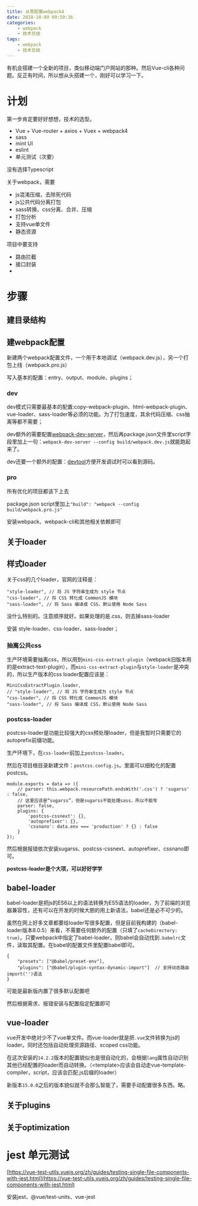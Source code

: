 ```yaml
---
title: 从零配置webpack4
date: 2018-10-09 09:59:16
categories: 
	- webpack
    - 技术总结
tags: 
    - webpack
    - 技术总结
---
```


有机会搭建一个全新的项目，类似移动端门户网站的那种。然后Vue-cli各种问题。反正有时间，所以想从头搭建一个，刚好可以学习一下。

<!-- more -->

# 计划

第一步肯定要好好想想，技术的选型。

* Vue + Vue-router + axios + Vuex + webpack4
* sass
* mint UI
* eslint
* 单元测试（次要）

没有选择Typescript

关于webpack，需要

* js混淆压缩，去除死代码
* js公共代码分离打包
* sass转换、css分离、合并、压缩
* 打包分析
* 支持vue单文件
* 静态资源

项目中要支持

* 路由拦截
* 接口封装
* 

# 步骤

## 建目录结构

## 建webpack配置

新建两个webpack配置文件，一个用于本地调试（webpack.dev.js），另一个打包上线（webpack.pro.js）

写入基本的配置：entry、output、module、plugins；

### dev

dev模式只需要最基本的配置:copy-webpack-plugin、html-webpack-plugin、vue-loader、sass-loader等必须的功能。为了打包速度，其余代码压缩、css抽离等都不需要；

dev额外的需要配置[webpack-dev-server](https://www.webpackjs.com/configuration/dev-server/)，然后再package.json文件里script字段里加上一句：`webpack-dev-server --config build/webpack.dev.js`就能跑起来了。

dev还要一个额外的配置：[devtool](https://www.webpackjs.com/configuration/devtool/)方便开发调试时可以看到源码。

### pro

所有优化的项目都该下上去

package.json script里加上`"build": "webpack --config build/webpack.pro.js"`

安装webpack、webpack-cli和其他相关依赖即可

## 关于loader

## 样式loader

关于css的几个loader，官网的注释是：

	"style-loader", // 将 JS 字符串生成为 style 节点
    "css-loader", // 将 CSS 转化成 CommonJS 模块
	"sass-loader", // 将 Sass 编译成 CSS，默认使用 Node Sass

没什么特别的。注意顺序就好。如果处理的是.css，则去掉sass-loader

安装 style-loader、css-loader、sass-loader；

### 抽离公共css

生产环境需要抽离css，所以用到`mini-css-extract-plugin`（webpack旧版本用的是extract-text-plugin），而`mini-css-extract-plugin`与`style-loader`是冲突的，所以生产版本的css loader配置应该是：

	MiniCssExtractPlugin.loader,
	// "style-loader", // 将 JS 字符串生成为 style 节点
	"css-loader", // 将 CSS 转化成 CommonJS 模块
	"sass-loader", // 将 Sass 编译成 CSS，默认使用 Node Sass


### postcss-loader

postcss-loader是功能比较强大的css预处理loader，但是我暂时只需要它的autoprefix前缀功能。

生产环境下，在`css-loader`前加上`postcss-loader`。

然后在项目根目录新建文件：`postcss.config.js`。里面可以细粒化的配置postcss。

	module.exports = data => ({
		// parser: this.webpack.resourcePath.endsWith('.css') ? 'sugarss' : false,
		// 这里应该是“sugarss”，但是sugarss不能处理sass，所以不能写
		parser: false,
		plugins: {
			'postcss-cssnext': {},
			'autoprefixer': {},
			'cssnano': data.env === 'production' ? {} : false
		}
	});

	
然后根据报错依次安装sugarss、postcss-cssnext、autoprefixer、cssnano即可。

**postcss-loader是个大项，可以好好学学**

## babel-loader

babel-loader是把js的ES6以上的语法转换为ES5语法的loader，为了前端的浏览器兼容性，还有可以在开发的时候大胆的用上新语法，babel还是必不可少的。

虽然在网上好多文章都要给loader写很多配置，但是目前我构建的（babel-loader版本8.0.5）来看，不需要任何额外的配置（只填了`cacheDirectory: true`）。只要webpack中指定了babel-loader，则babel会自动找到`.babelrc`文件，读取其配置。在babel的配置文件里配置babel即可。

```
{
	"presets": ["@babel/preset-env"],
	"plugins": ["@babel/plugin-syntax-dynamic-import"]	// 支持动态路由 import('')语法
}
```
可能是最新版内置了很多默认配置吧

然后根据需求、报错安装与配置指定配置即可

## vue-loader

vue开发中绝对少不了vue单文件。而vue-loader就是把`.vue`文件转换为js的loader。同时还包括自动处理资源路径、scoped css功能。

在这次安装的`14.2.2`版本的配置貌似也是很自动化的，会根据`lang`属性自动识别其他已经配置的loader而自动转换。（\<template\>应该会自动走vue-template-compiler，script，应该会匹配.js后缀的loader）

新版本`15.0.0`之后的版本貌似就不会那么智能了，需要手动配置很多东西。略。

## 关于plugins

## 关于optimization

# jest 单元测试

[https://vue-test-utils.vuejs.org/zh/guides/testing-single-file-components-with-jest.html](https://vue-test-utils.vuejs.org/zh/guides/testing-single-file-components-with-jest.html)

安装jest、@vue/test-units、vue-jest
